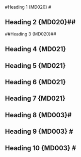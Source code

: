 #Heading 1 {MD020} #

## Heading 2 {MD020}##

##Heading 3 {MD020}##

##  Heading 4 {MD021} ##

## Heading 5 {MD021}  ##

##  Heading 6 {MD021}  ##

##   Heading 7 {MD021}   ##

## Heading 8 {MD003}\#

## Heading 9 {MD003} \#

## Heading 10 {MD003}  \#

<!-- markdownlint-configure-file {
  "first-line-heading": false
} -->
